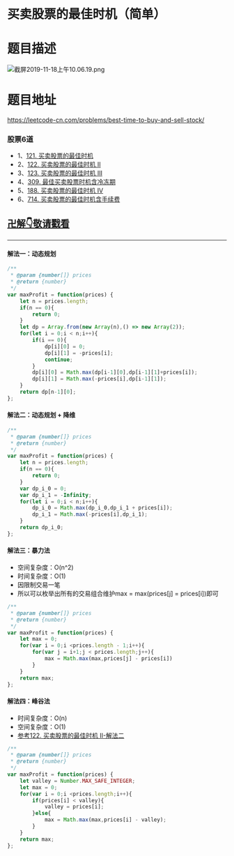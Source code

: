 # 买卖股票的最佳时机（简单）
# 题目描述
![截屏2019-11-18上午10.06.19.png](https://pic.leetcode-cn.com/30370fda8f7e0d197197b030b21913504d3aaaa374241c9ef3c6a867ffc43d96-%E6%88%AA%E5%B1%8F2019-11-18%E4%B8%8A%E5%8D%8810.06.19.png)
# 题目地址
<https://leetcode-cn.com/problems/best-time-to-buy-and-sell-stock/>
### 股票6道
+ 1、[121. 买卖股票的最佳时机](https://leetcode-cn.com/problems/best-time-to-buy-and-sell-stock/)
+ 2、[122. 买卖股票的最佳时机 II](https://leetcode-cn.com/problems/best-time-to-buy-and-sell-stock-ii/)
+ 3、[123. 买卖股票的最佳时机 III](https://leetcode-cn.com/problems/best-time-to-buy-and-sell-stock-iii/submissions/)
+ 4、[309. 最佳买卖股票时机含冷冻期](https://leetcode-cn.com/problems/best-time-to-buy-and-sell-stock-with-cooldown/submissions/)
+ 5、[188. 买卖股票的最佳时机 IV](https://leetcode-cn.com/problems/best-time-to-buy-and-sell-stock-iv/submissions/)
+ 6、[714. 买卖股票的最佳时机含手续费](https://leetcode-cn.com/problems/best-time-to-buy-and-sell-stock-with-transaction-fee/submissions/)
## [卍解👇敬请戳看](https://github.com/Alex660/Algorithms-and-data-structures/blob/master/demos/%E8%82%A1%E7%A5%A86%E9%81%93.md)
___
#### 解法一：动态规划
```javascript
/**
 * @param {number[]} prices
 * @return {number}
 */
var maxProfit = function(prices) {
    let n = prices.length;
    if(n == 0){
        return 0;
    }
    let dp = Array.from(new Array(n),() => new Array(2));
    for(let i = 0;i < n;i++){
        if(i == 0){
            dp[i][0] = 0;
            dp[i][1] = -prices[i];
            continue;
        }
        dp[i][0] = Math.max(dp[i-1][0],dp[i-1][1]+prices[i]);
        dp[i][1] = Math.max(-prices[i],dp[i-1][1]);
    }
    return dp[n-1][0];
};
```
#### 解法二：动态规划 + 降维
```javascript
/**
 * @param {number[]} prices
 * @return {number}
 */
var maxProfit = function(prices) {
    let n = prices.length;
    if(n == 0){
        return 0;
    }
    var dp_i_0 = 0;
    var dp_i_1 = -Infinity;
    for(let i = 0;i < n;i++){
        dp_i_0 = Math.max(dp_i_0,dp_i_1 + prices[i]);
        dp_i_1 = Math.max(-prices[i],dp_i_1);
    }
    return dp_i_0;
};
```
#### 解法三：暴力法
+ 空间复杂度：O(n^2)
+ 时间复杂度：O(1)
+ 因限制交易一笔
+ 所以可以枚举出所有的交易组合维护max = max(prices[j] = prices[i])即可
```javascript
/**
 * @param {number[]} prices
 * @return {number}
 */
var maxProfit = function(prices) {
    let max = 0;
    for(var i = 0;i <prices.length - 1;i++){
        for(var j = i+1;j < prices.length;j++){
            max = Math.max(max,prices[j] - prices[i])
        }
    }
    return max;
};
```
#### 解法四：峰谷法
+ 时间复杂度：O(n)
+ 空间复杂度：O(1)
+ [参考122. 买卖股票的最佳时机 II-解法二](https://leetcode-cn.com/problems/best-time-to-buy-and-sell-stock-ii/solution/122-mai-mai-gu-piao-de-zui-jia-shi-ji-ii-by-alexer/)
```javascript
/**
 * @param {number[]} prices
 * @return {number}
 */
var maxProfit = function(prices) {
    let valley = Number.MAX_SAFE_INTEGER;
    let max = 0;
    for(var i = 0;i <prices.length;i++){
        if(prices[i] < valley){
            valley = prices[i];
        }else{
            max = Math.max(max,prices[i] - valley);
        }
    }
    return max;
};
```